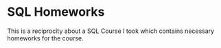 # SQL Homeworks

 This is a reciprocity about a SQL Course I took which contains necessary homeworks for the course.

